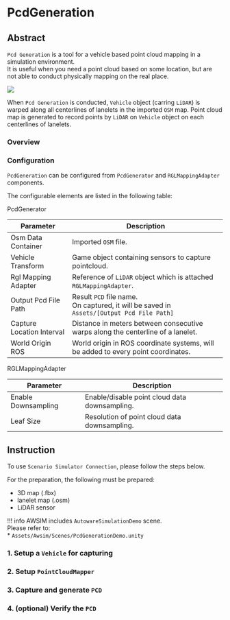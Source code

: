 # PcdGeneration

## Abstract
`Pcd Generation` is a tool for a vehicle based point cloud mapping in a simulation environment.<br>
It is useful when you need a point cloud based on some location, but are not able to conduct physically mapping on the real place.<br>

<a href="./top.png" data-lightbox="Traffic Simulation" data-title="" data-alt="Traffic Simulation"><img src="./top.png"></a>

When `Pcd Generation` is conducted, `Vehicle` object (carring `LiDAR`) is warped along all centerlines of lanelets in the imported `OSM` map.
Point cloud map is generated to record points by `LiDAR` on `Vehicle` object on each centerlines of lanelets.

### Overview

### Configuration
`PcdGeneration` can be configured from `PcdGenerator` and `RGLMappingAdapter` components.

The configurable elements are listed in the following table:

PcdGenerator

| Parameter | Description |
|---|---|
| Osm Data Container | Imported `OSM` file. |
| Vehicle Transform | Game object containing sensors to capture pointcloud. |
| Rgl Mapping Adapter | Reference of `LiDAR` object which is attached `RGLMappingAdapter`. |
| Output Pcd File Path | Result `PCD` file name.<br>On captured, it will be saved in `Assets/[Output Pcd File Path]` |
| Capture Location Interval | Distance in meters between consecutive warps along the centerline of a lanelet. |
| World Origin ROS | World origin in ROS coordinate systems, will be added to every point coordinates. |

RGLMappingAdapter

| Parameter | Description |
|---|---|
| Enable Downsampling | Enable/disable point cloud data downsampling. |
| Leaf Size | Resolution of point cloud data downsampling. |

## Instruction
To use `Scenario Simulator Connection`, please follow the steps below.

For the preparation, the following must be prepared:

- 3D map (.fbx)
- lanelet map (.osm)
- LiDAR sensor

!!! info
    AWSIM includes `AutowareSimulationDemo` scene.<br>
    Please refer to:<br>
    * `Assets/Awsim/Scenes/PcdGenerationDemo.unity`

### 1. Setup a `Vehicle` for capturing

### 2. Setup `PointCloudMapper`

### 3. Capture and generate `PCD`

### 4. (optional) Verify the `PCD`